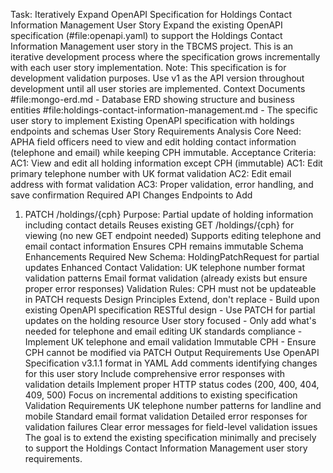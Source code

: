 Task: Iteratively Expand OpenAPI Specification for Holdings Contact Information Management User Story
Expand the existing OpenAPI specification (#file:openapi.yaml) to support the Holdings Contact Information Management user story in the TBCMS project. This is an iterative development process where the specification grows incrementally with each user story implementation.
Note: This specification is for development validation purposes. Use v1 as the API version throughout development until all user stories are implemented.
Context Documents
#file:mongo-erd.md - Database ERD showing structure and business entities
#file:holdings-contact-information-management.md - The specific user story to implement
Existing OpenAPI specification with holdings endpoints and schemas
User Story Requirements Analysis
Core Need: APHA field officers need to view and edit holding contact information (telephone and email) while keeping CPH immutable.
Acceptance Criteria:
AC1: View and edit all holding information except CPH (immutable)
AC1: Edit primary telephone number with UK format validation
AC2: Edit email address with format validation
AC3: Proper validation, error handling, and save confirmation
Required API Changes
Endpoints to Add
1. PATCH /holdings/{cph}
Purpose: Partial update of holding information including contact details
Reuses existing GET /holdings/{cph} for viewing (no new GET endpoint needed)
Supports editing telephone and email contact information
Ensures CPH remains immutable
Schema Enhancements Required
New Schema: HoldingPatchRequest for partial updates
Enhanced Contact Validation:
UK telephone number format validation patterns
Email format validation (already exists but ensure proper error responses)
Validation Rules: CPH must not be updateable in PATCH requests
Design Principles
Extend, don't replace - Build upon existing OpenAPI specification
RESTful design - Use PATCH for partial updates on the holding resource
User story focused - Only add what's needed for telephone and email editing
UK standards compliance - Implement UK telephone and email validation
Immutable CPH - Ensure CPH cannot be modified via PATCH
Output Requirements
Use OpenAPI Specification v3.1.1 format in YAML
Add comments identifying changes for this user story
Include comprehensive error responses with validation details
Implement proper HTTP status codes (200, 400, 404, 409, 500)
Focus on incremental additions to existing specification
Validation Requirements
UK telephone number patterns for landline and mobile
Standard email format validation
Detailed error responses for validation failures
Clear error messages for field-level validation issues
The goal is to extend the existing specification minimally and precisely to support the Holdings Contact Information Management user story requirements.